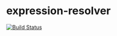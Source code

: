 # expression-resolver

[![Build Status](https://travis-ci.org/thiagogarbazza/expression-resolver.svg?branch=master)](https://travis-ci.org/thiagogarbazza/expression-resolver)